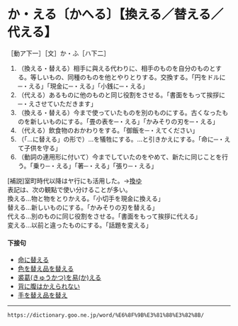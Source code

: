 # か・える〔かへる〕【換える／替える／代える】

［動ア下一］［文］か・ふ［ハ下二］
1. （換える・替える）相手に與える代わりに、相手のものを自分のものとする。等しいもの、同種のものを他とやりとりする。交換する。「円をドルに─・える」「現金に─・える」「小銭に─・える」
2. （代える）あるものに他のものと同じ役割をさせる。「書面をもって挨拶に─・えさせていただきます」
3. （換える・替える）今まで使っていたものを別のものにする。古くなったものを新しいものにする。「畳の表を─・える」「かみそりの刃を─・える」
4. （代える）飲食物のおかわりをする。「御飯を─・えてください」
5. （「…に替える」の形で）…を犠牲にする。…と引きかえにする。「命に─・えて子供を守る」
6. （動詞の連用形に付いて）今までしていたのをやめて、新たに同じことを行う。「乗り─・える」「著─・える」「張り─・える」
    

\[補説\]室町時代以降はヤ行にも活用した。→[換ゆ](https://dictionary.goo.ne.jp/word/%E6%8F%9B%E3%82%86/#jn-45412)  
表記は、次の観點で使い分けることが多い。  
換える…物と物をとりかえる。「小切手を現金に換える」  
替える…新しいものにする。「かみそりの刃を替える」  
代える…別のものに同じ役割をさせる。「書面をもって挨拶に代える」  
変える…以前と違ったものにする。「話題を変える」

#### 下接句

-   [命に替える](https://dictionary.goo.ne.jp/word/%E5%91%BD%E3%81%AB%E6%9B%BF%E3%81%88%E3%82%8B/#jn-14534)
-   [色を替え品を替える](https://dictionary.goo.ne.jp/word/%E8%89%B2%E3%82%92%E6%9B%BF%E3%81%88%E5%93%81%E3%82%92%E6%9B%BF%E3%81%88%E3%82%8B/#jn-15694)
-   [裘葛(きゅうかつ)を易(か)える](https://dictionary.goo.ne.jp/word/%E8%A3%98%E8%91%9B%E3%82%92%E6%98%93%E3%81%88%E3%82%8B/#jn-54786)
-   [背に腹はかえられない](https://dictionary.goo.ne.jp/word/%E8%83%8C%E3%81%AB%E8%85%B9%E3%81%AF%E3%81%8B%E3%81%88%E3%82%89%E3%82%8C%E3%81%AA%E3%81%84/#jn-120818)
-   [手を替え品を替え](https://dictionary.goo.ne.jp/word/%E6%89%8B%E3%82%92%E6%9B%BF%E3%81%88%E5%93%81%E3%82%92%E6%9B%BF%E3%81%88/#jn-148895)

---
`https://dictionary.goo.ne.jp/word/%E6%8F%9B%E3%81%88%E3%82%8B/`
